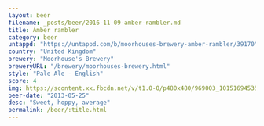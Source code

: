 ```yaml
---
layout: beer
filename: _posts/beer/2016-11-09-amber-rambler.md
title: Amber rambler
category: beer
untappd: "https://untappd.com/b/moorhouses-brewery-amber-rambler/39170"
country: "United Kingdom"
brewery: "Moorhouse's Brewery"
breweryURL: "/brewery/moorhouses-brewery.html"
style: "Pale Ale - English"
score: 4
img: https://scontent.xx.fbcdn.net/v/t1.0-0/p480x480/969003_10151694535793745_176698104_n.jpg?_nc_cat=111&_nc_ht=scontent.xx&oh=c93ed5e6217567c5f0495cc1558c7d38&oe=5D2B80A9
beer-date: "2013-05-25"
desc: "Sweet, hoppy, average"
permalink: /beer/:title.html
---
```

